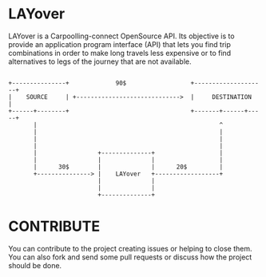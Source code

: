 # LAYover

LAYover is a Carpoolling-connect OpenSource API. Its objective is to
provide an application program interface (API) that lets you find trip
combinations in order to make long travels less expensive or to find
alternatives to legs of the journey that are not available. 

```

+---------------+             90$                  +--------------------+
|    SOURCE     | +----------------------------->  |     DESTINATION    |
+------+--------+                                  +-------+------+-----+
       |                                                   ^
       |                                                   |
       |                                                   |
       |                                                   |
       |                 +--------------+                  |
       |                 |              |                  |
       |      30$        |              |      20$         |
       +---------------> |    LAYover   +------------------+
                         |              |
                         |              |
                         +--------------+
```


# CONTRIBUTE

You can contribute to the project creating issues or helping to close
them. You can also fork and send some pull requests or discuss how the
project should be done. 

